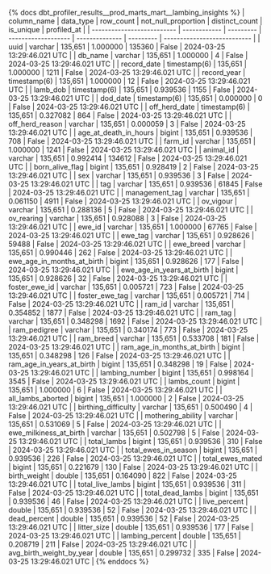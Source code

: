 {% docs dbt_profiler_results__prod_marts_mart__lambing_insights  %}
| column_name                | data_type    | row_count | not_null_proportion | distinct_count | is_unique | profiled_at                 |
| -------------------------- | ------------ | --------- | ------------------- | -------------- | --------- | --------------------------- |
| uuid                       | varchar      |   135,651 |            1.000000 |         135360 |     False | 2024-03-25 13:29:46.021 UTC |
| db_name                    | varchar      |   135,651 |            1.000000 |              4 |     False | 2024-03-25 13:29:46.021 UTC |
| record_date                | timestamp(6) |   135,651 |            1.000000 |           1211 |     False | 2024-03-25 13:29:46.021 UTC |
| record_year                | timestamp(6) |   135,651 |            1.000000 |             12 |     False | 2024-03-25 13:29:46.021 UTC |
| lamb_dob                   | timestamp(6) |   135,651 |            0.939536 |           1155 |     False | 2024-03-25 13:29:46.021 UTC |
| dod_date                   | timestamp(6) |   135,651 |            0.000000 |              0 |     False | 2024-03-25 13:29:46.021 UTC |
| off_herd_date              | timestamp(6) |   135,651 |            0.327082 |            864 |     False | 2024-03-25 13:29:46.021 UTC |
| off_herd_reason            | varchar      |   135,651 |            0.000059 |              3 |     False | 2024-03-25 13:29:46.021 UTC |
| age_at_death_in_hours      | bigint       |   135,651 |            0.939536 |            708 |     False | 2024-03-25 13:29:46.021 UTC |
| farm_id                    | varchar      |   135,651 |            1.000000 |           1241 |     False | 2024-03-25 13:29:46.021 UTC |
| animal_id                  | varchar      |   135,651 |            0.992414 |         134612 |     False | 2024-03-25 13:29:46.021 UTC |
| born_alive_flag            | bigint       |   135,651 |            0.928419 |              2 |     False | 2024-03-25 13:29:46.021 UTC |
| sex                        | varchar      |   135,651 |            0.939536 |              3 |     False | 2024-03-25 13:29:46.021 UTC |
| tag                        | varchar      |   135,651 |            0.939536 |          61845 |     False | 2024-03-25 13:29:46.021 UTC |
| management_tag             | varchar      |   135,651 |            0.061150 |           4911 |     False | 2024-03-25 13:29:46.021 UTC |
| ov_vigour                  | varchar      |   135,651 |            0.288136 |              5 |     False | 2024-03-25 13:29:46.021 UTC |
| ov_rearing                 | varchar      |   135,651 |            0.928088 |              3 |     False | 2024-03-25 13:29:46.021 UTC |
| ewe_id                     | varchar      |   135,651 |            1.000000 |          67765 |     False | 2024-03-25 13:29:46.021 UTC |
| ewe_tag                    | varchar      |   135,651 |            0.928626 |          59488 |     False | 2024-03-25 13:29:46.021 UTC |
| ewe_breed                  | varchar      |   135,651 |            0.990446 |            262 |     False | 2024-03-25 13:29:46.021 UTC |
| ewe_age_in_months_at_birth | bigint       |   135,651 |            0.928626 |            177 |     False | 2024-03-25 13:29:46.021 UTC |
| ewe_age_in_years_at_birth  | bigint       |   135,651 |            0.928626 |             32 |     False | 2024-03-25 13:29:46.021 UTC |
| foster_ewe_id              | varchar      |   135,651 |            0.005721 |            723 |     False | 2024-03-25 13:29:46.021 UTC |
| foster_ewe_tag             | varchar      |   135,651 |            0.005721 |            714 |     False | 2024-03-25 13:29:46.021 UTC |
| ram_id                     | varchar      |   135,651 |            0.354852 |           1877 |     False | 2024-03-25 13:29:46.021 UTC |
| ram_tag                    | varchar      |   135,651 |            0.348298 |           1692 |     False | 2024-03-25 13:29:46.021 UTC |
| ram_pedigree               | varchar      |   135,651 |            0.340174 |            773 |     False | 2024-03-25 13:29:46.021 UTC |
| ram_breed                  | varchar      |   135,651 |            0.533708 |            181 |     False | 2024-03-25 13:29:46.021 UTC |
| ram_age_in_months_at_birth | bigint       |   135,651 |            0.348298 |            126 |     False | 2024-03-25 13:29:46.021 UTC |
| ram_age_in_years_at_birth  | bigint       |   135,651 |            0.348298 |             19 |     False | 2024-03-25 13:29:46.021 UTC |
| lambing_number             | bigint       |   135,651 |            0.998164 |           3545 |     False | 2024-03-25 13:29:46.021 UTC |
| lambs_count                | bigint       |   135,651 |            1.000000 |              6 |     False | 2024-03-25 13:29:46.021 UTC |
| all_lambs_aborted          | bigint       |   135,651 |            1.000000 |              2 |     False | 2024-03-25 13:29:46.021 UTC |
| birthing_difficulty        | varchar      |   135,651 |            0.500490 |              4 |     False | 2024-03-25 13:29:46.021 UTC |
| mothering_ability          | varchar      |   135,651 |            0.531069 |              5 |     False | 2024-03-25 13:29:46.021 UTC |
| ewe_milkiness_at_birth     | varchar      |   135,651 |            0.502798 |              5 |     False | 2024-03-25 13:29:46.021 UTC |
| total_lambs                | bigint       |   135,651 |            0.939536 |            310 |     False | 2024-03-25 13:29:46.021 UTC |
| total_ewes_in_season       | bigint       |   135,651 |            0.939536 |            226 |     False | 2024-03-25 13:29:46.021 UTC |
| total_ewes_mated           | bigint       |   135,651 |            0.221679 |            130 |     False | 2024-03-25 13:29:46.021 UTC |
| birth_weight               | double       |   135,651 |            0.164090 |            822 |     False | 2024-03-25 13:29:46.021 UTC |
| total_live_lambs           | bigint       |   135,651 |            0.939536 |            311 |     False | 2024-03-25 13:29:46.021 UTC |
| total_dead_lambs           | bigint       |   135,651 |            0.939536 |             46 |     False | 2024-03-25 13:29:46.021 UTC |
| live_percent               | double       |   135,651 |            0.939536 |             52 |     False | 2024-03-25 13:29:46.021 UTC |
| dead_percent               | double       |   135,651 |            0.939536 |             52 |     False | 2024-03-25 13:29:46.021 UTC |
| litter_size                | double       |   135,651 |            0.939536 |            177 |     False | 2024-03-25 13:29:46.021 UTC |
| lambing_percent            | double       |   135,651 |            0.208719 |            211 |     False | 2024-03-25 13:29:46.021 UTC |
| avg_birth_weight_by_year   | double       |   135,651 |            0.299732 |            335 |     False | 2024-03-25 13:29:46.021 UTC |
{% enddocs %}
